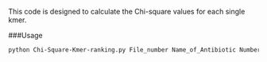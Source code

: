 This code is designed to calculate the Chi-square values for each single kmer. 

###Usage
```bash
python Chi-Square-Kmer-ranking.py File_number Name_of_Antibiotic Number_of_fasta_files Address_of_kmers oputput_address address_of_train_index address_of_test_index address_of_phenotype
```
